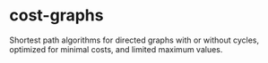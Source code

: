 # cost-graphs
Shortest path algorithms for directed graphs with or without cycles, optimized for minimal costs, and limited maximum values.

